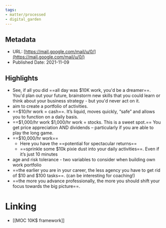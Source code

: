```yaml
---
tags: 
- matter/processed
- digital_garden
---
```

## Metadata
* URL: [https://mail.google.com/mail/u/0/](https://mail.google.com/mail/u/0/)
* Published Date: 2021-11-09

## Highlights
* See, if all you did ==all day was $10K work, you'd be a dreamer==. You'd plan out your future, brainstorm new skills that you could learn or think about your business strategy - but you'd never act on it.
* aim to create a portfolio of activities.
* ==$10/hr work = cash==. It’s liquid, moves quickly, “safe” and allows you to function on a daily basis.
* ==$1,000/hr work $1,000/hr work = stocks. This is a sweet spot.== You get price appreciation AND dividends – particularly if you are able to play the long game.
* ==$10,000/hr work==
	* Here you have the ==potential for spectacular returns==
	* ==sprinkle some $10k pixie dust into your daily activities==. Even if it’s just 10 minutes
* age and risk tolerance - two variables to consider when building own work portfolio
* ==the earlier you are in your career, the less agency you have to get rid of $10 and $100 tasks==. (can be interesting for coaching!)
* ==the more you advance professionally, the more you should shift your focus towards the big picture==.


# Linking
+ [[MOC 10K$ framework]]
